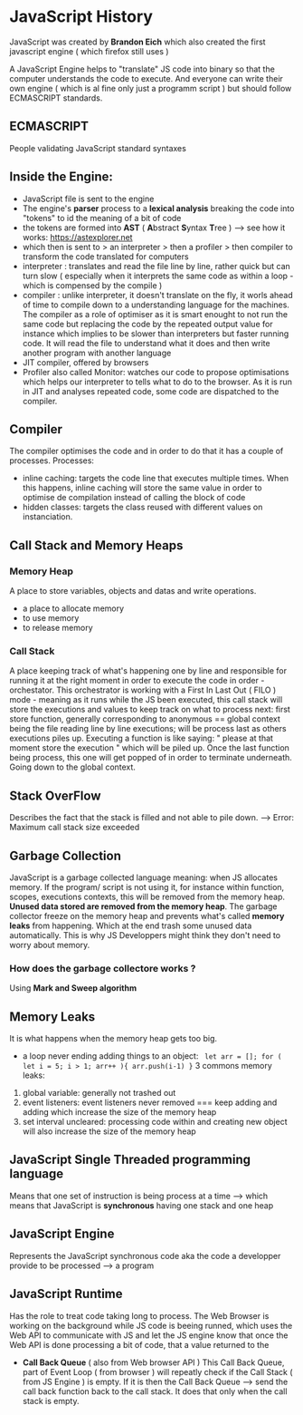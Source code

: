 # JavaScript History
JavaScript was created by **Brandon Eich** which also created
the first javascript engine ( which firefox still uses )

A JavaScript Engine helps to "translate" JS code into binary
so that the computer understands the code to execute.
And everyone can write their own engine 
( which is al fine only just a programm script ) but should follow
ECMASCRIPT standards.

## ECMASCRIPT
People validating JavaScript standard syntaxes

## Inside the Engine:
* JavaScript file is sent to the engine
* The engine's **parser** process to a **lexical analysis**
breaking the code into "tokens" to id the meaning of a bit of code
* the tokens are formed into **AST** ( **A**bstract **S**yntax **T**ree )
--> see how it works: https://astexplorer.net
* which then is sent to > an interpreter > then a profiler > then compiler
to transform the code translated for computers
* interpreter : translates and read the file line by line, rather quick but 
can turn slow ( especially when it interprets the same code as within a loop -
which is compensed by the compile )
* compiler : unlike interpreter, it doesn't translate on the fly,
it worls ahead of time to compile down to a understanding language for the 
machines. The compiler as a role of optimiser as it is smart enought to not run 
the same code but replacing the code by the repeated output value for instance
which implies to be slower than interpreters but faster running code.
It will read the file to understand what it does and then write another program
with another language
* JIT compiler, offered by browsers
* Profiler also called Monitor: watches our code to propose optimisations which
helps our interpreter to tells what to do to the browser.
As it is run in JIT and analyses repeated code, some code are dispatched to the
compiler.

## Compiler
The compiler optimises the code and in order to do that it has a couple of processes.
Processes:
- inline caching: targets the code line that executes multiple times.
When this happens, inline caching will store the same value in order to
optimise de compilation instead of calling the block of code
- hidden classes: targets the class reused with different values on instanciation.

## Call Stack and Memory Heaps
### Memory Heap
A place to store variables, objects and datas and write operations.
- a place to allocate memory
- to use memory
- to release memory
### Call Stack
A place keeping track of what's happening one by line and responsible for running it
at the right moment in order to execute the code in order - orchestator.
This orchestrator is working with a First In Last Out ( FILO ) mode - meaning 
as it runs while the JS been executed, this call stack will store the executions and 
values to keep track on what to process next: first store function, generally 
corresponding to anonymous == global context being the file reading line by line executions;
will be process last as others executions piles up.
Executing a function is like saying: " please at that moment store the execution " which will
be piled up.
Once the last function being process, this one will get popped of in order to terminate underneath.
Going down to the global context.

## Stack OverFlow
Describes the fact that the stack is filled and not able to pile down.
--> Error: Maximum call stack size exceeded

## Garbage Collection
JavaScript is a garbage collected language meaning: when JS allocates memory.
If the program/ script is not using it, for instance within function, scopes, executions
contexts, this will be removed from the memory heap.
**Unused data stored are removed from the memory heap**.
The garbage collector freeze on the memory heap and prevents what's called **memory leaks** 
from happening. Which at the end trash some unused data automatically.
This is why JS Developpers might think they don't need to worry about memory.

### How does the garbage collectore works ?
Using **Mark and Sweep algorithm**

## Memory Leaks
It is what happens when the memory heap gets too big.
- a loop never ending adding things to an object:
``` let arr = []; for ( let i = 5; i > 1; arr++ ){ arr.push(i-1) }```
3 commons memory leaks:
1. global variable: generally not trashed out
2. event listeners: event listeners never removed === keep adding and adding
which increase the size of the memory heap
3. set interval uncleared: processing code within and creating new object will also
increase the size of the memory heap


## JavaScript Single Threaded programming language
Means that one set of instruction is being process at a time --> which means that
JavaScript is **synchronous** having one stack and one heap


## JavaScript Engine
Represents the JavaScript synchronous code aka the code a developper provide
to be processed --> a program

## JavaScript Runtime
Has the role to treat code taking long to process.
The Web Browser is working on the background while JS code is beeing runned,
which uses the Web API to communicate with JS and let the JS engine know 
that once the Web API is done processing a bit of code, that a value returned to the

- **Call Back Queue** ( also from Web browser API )
This Call Back Queue, part of Event Loop ( from browser ) will repeatly check if 
the Call Stack ( from JS Engine ) is empty.
If it is then the Call Back Queue --> send the call back function back to the call stack.
It does that only when the call stack is empty.
